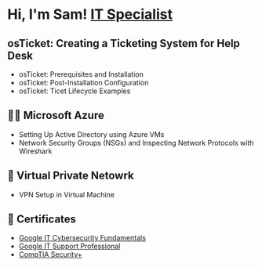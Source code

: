 <h1>Hi, I'm Sam!  <a href="https://linkedin.com/in/samuel-abebe-518056281">IT Specialist</a>
  
<h2>osTicket: Creating a Ticketing System for Help Desk</h2>

- osTicket: Prerequisites and Installation
- osTicket: Post-Installation Configuration
- osTicket: Ticet Lifecycle Examples

<h2>🧑‍💻 Microsoft Azure </h2>

- Setting Up Active Directory using Azure VMs
- Network Security Groups (NSGs) and Inspecting Network Protocols with Wireshark

<h2>🛜 Virtual Private Netowrk</h2>

- VPN Setup in Virtual Machine
  
<h2>🏫 Certificates</h2>

- [Google IT Cybersecurity Fundamentals](https://www.credly.com/badges/baed2561-6a61-46c9-b846-e50389d90bc2/public_url)
- [Google IT Support Professional](in_progress)
- [CompTIA Security+](https://www.credly.com/badges/c8b668ae-1048-4906-aaa8-6ba95f9a1631/public_url)


